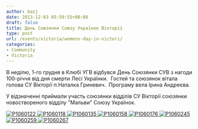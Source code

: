 ```yaml
---
author: bazj
date: 2013-12-03 05:59:55+00:00
draft: false
title: День Союзянки Союзу Українок Вікторії
type: post
url: /events/victoria/womens-day-in-victori/
categories:
- Community
- Victoria
---
```


В неділю, 1-го грудня в Клюбі УГВ відбувся День Союзянки СУВ з нагоди 100-річчя від дня смерти Лесі Українки.  Гостей та союзянок вітала голова СУ Вікторії п.Наталка Гриневич.  Програму вела Ірина Андреєва.



У відзначенні приймали участь союзянки відділів СУ Вікторії союзянки новоствореного відділу "Мальви" Союзу Українок.

[![P1060122](http://www.ozeukes.com/wp-content/uploads/2013/12/P1060122.jpg)
](http://www.ozeukes.com/wp-content/uploads/2013/12/P1060122.jpg)[![P1060118](http://www.ozeukes.com/wp-content/uploads/2013/12/P1060118.jpg)
](http://www.ozeukes.com/wp-content/uploads/2013/12/P1060118.jpg)[![P1060135](http://www.ozeukes.com/wp-content/uploads/2013/12/P1060135.jpg)
](http://www.ozeukes.com/wp-content/uploads/2013/12/P1060135.jpg)[![P1060158](http://www.ozeukes.com/wp-content/uploads/2013/12/P1060158.jpg)
](http://www.ozeukes.com/wp-content/uploads/2013/12/P1060158.jpg)[![P1060176](http://www.ozeukes.com/wp-content/uploads/2013/12/P1060176.jpg)
](http://www.ozeukes.com/wp-content/uploads/2013/12/P1060176.jpg)[![P1060245](http://www.ozeukes.com/wp-content/uploads/2013/12/P1060245.jpg)
](http://www.ozeukes.com/wp-content/uploads/2013/12/P1060245.jpg)[![P1060259](http://www.ozeukes.com/wp-content/uploads/2013/12/P1060259.jpg)
](http://www.ozeukes.com/wp-content/uploads/2013/12/P1060259.jpg)[![P1060267](http://www.ozeukes.com/wp-content/uploads/2013/12/P1060267.jpg)
](http://www.ozeukes.com/wp-content/uploads/2013/12/P1060267.jpg)


